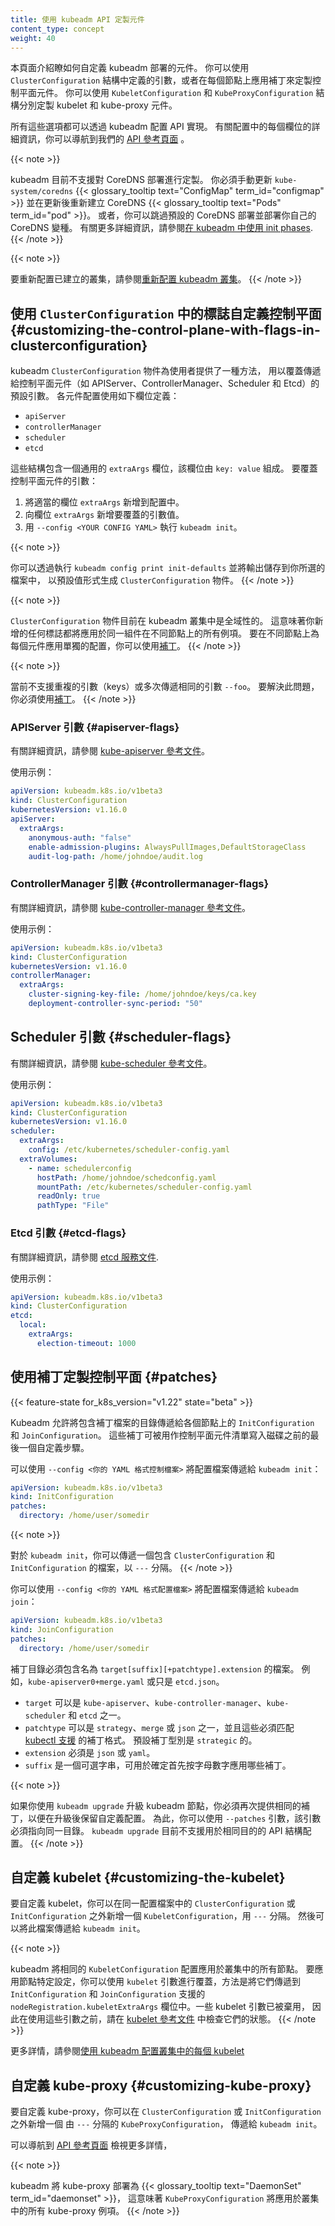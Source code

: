 ```yaml
---
title: 使用 kubeadm API 定製元件
content_type: concept
weight: 40
---
```

<!--
---
reviewers:
- sig-cluster-lifecycle
title: Customizing components with the kubeadm API
content_type: concept
weight: 40
---
-->

<!-- overview -->

<!--
This page covers how to customize the components that kubeadm deploys. For control plane components
you can use flags in the `ClusterConfiguration` structure or patches per-node. For the kubelet
and kube-proxy you can use `KubeletConfiguration` and `KubeProxyConfiguration`, accordingly.

All of these options are possible via the kubeadm configuration API.
For more details on each field in the configuration you can navigate to our
[API reference pages](/docs/reference/config-api/kubeadm-config.v1beta3/).
-->
本頁面介紹瞭如何自定義 kubeadm 部署的元件。
你可以使用 `ClusterConfiguration` 結構中定義的引數，或者在每個節點上應用補丁來定製控制平面元件。
你可以使用 `KubeletConfiguration` 和 `KubeProxyConfiguration` 結構分別定製 kubelet 和 kube-proxy 元件。

所有這些選項都可以透過 kubeadm 配置 API 實現。
有關配置中的每個欄位的詳細資訊，你可以導航到我們的 
[API 參考頁面](/docs/reference/config-api/kubeadm-config.v1beta3/) 。

{{< note >}}
<!--
Customizing the CoreDNS deployment of kubeadm is currently not supported. You must manually
patch the `kube-system/coredns` {{< glossary_tooltip text="ConfigMap" term_id="configmap" >}}
and recreate the CoreDNS {{< glossary_tooltip text="Pods" term_id="pod" >}} after that. Alternatively,
you can skip the default CoreDNS deployment and deploy your own variant.
For more details on that see [Using init phases with kubeadm](/docs/reference/setup-tools/kubeadm/kubeadm-init/#init-phases).
-->
kubeadm 目前不支援對 CoreDNS 部署進行定製。
你必須手動更新 `kube-system/coredns` {{< glossary_tooltip text="ConfigMap" term_id="configmap" >}} 
並在更新後重新建立 CoreDNS {{< glossary_tooltip text="Pods" term_id="pod" >}}。
或者，你可以跳過預設的 CoreDNS 部署並部署你自己的 CoreDNS 變種。
有關更多詳細資訊，請參閱[在 kubeadm 中使用 init phases](/zh-cn/docs/reference/setup-tools/kubeadm/kubeadm-init/#init-phases).
{{< /note >}}

{{< note >}}
<!--
To reconfigure a cluster that has already been created see
[Reconfiguring a kubeadm cluster](/docs/tasks/administer-cluster/kubeadm/kubeadm-reconfigure).
-->

要重新配置已建立的叢集，請參閱[重新配置 kubeadm 叢集](/zh-cn/docs/tasks/administer-cluster/kubeadm/kubeadm-reconfigure)。
{{< /note >}}

<!-- body -->

<!--
## Customizing the control plane with flags in `ClusterConfiguration`

The kubeadm `ClusterConfiguration` object exposes a way for users to override the default
flags passed to control plane components such as the APIServer, ControllerManager, Scheduler and Etcd.
The components are defined using the following structures:
-->
## 使用 `ClusterConfiguration` 中的標誌自定義控制平面   {#customizing-the-control-plane-with-flags-in-clusterconfiguration}

kubeadm `ClusterConfiguration` 物件為使用者提供了一種方法，
用以覆蓋傳遞給控制平面元件（如 APIServer、ControllerManager、Scheduler 和 Etcd）的預設引數。
各元件配置使用如下欄位定義：

- `apiServer`
- `controllerManager`
- `scheduler`
- `etcd`

<!--
These structures contain a common `extraArgs` field, that consists of `key: value` pairs.
To override a flag for a control plane component:
-->
這些結構包含一個通用的 `extraArgs` 欄位，該欄位由 `key: value` 組成。
要覆蓋控制平面元件的引數：

<!--
1.  Add the appropriate `extraArgs` to your configuration.
2.  Add flags to the `extraArgs` field.
3.  Run `kubeadm init` with `--config <YOUR CONFIG YAML>`.
-->
1.  將適當的欄位 `extraArgs` 新增到配置中。
2.  向欄位 `extraArgs` 新增要覆蓋的引數值。
3.  用 `--config <YOUR CONFIG YAML>` 執行 `kubeadm init`。

{{< note >}}
<!-- 
You can generate a `ClusterConfiguration` object with default values by running `kubeadm config print init-defaults` 
and saving the output to a file of your choice. 
-->
你可以透過執行 `kubeadm config print init-defaults` 並將輸出儲存到你所選的檔案中，
以預設值形式生成 `ClusterConfiguration` 物件。
{{< /note >}}

{{< note >}}
<!-- 
The `ClusterConfiguration` object is currently global in kubeadm clusters. This means that any flags that you add,
will apply to all instances of the same component on different nodes. To apply individual configuration per component
on different nodes you can use [patches](#patches).
-->
`ClusterConfiguration` 物件目前在 kubeadm 叢集中是全域性的。
這意味著你新增的任何標誌都將應用於同一組件在不同節點上的所有例項。
要在不同節點上為每個元件應用單獨的配置，你可以使用[補丁](#patches)。
{{< /note >}}

{{< note >}}
<!-- 
Duplicate flags (keys), or passing the same flag `--foo` multiple times, is currently not supported.
To workaround that you must use [patches](#patches).
-->
當前不支援重複的引數（keys）或多次傳遞相同的引數 `--foo`。
要解決此問題，你必須使用[補丁](#patches)。
{{< /note >}}

<!--
## APIServer flags
-->
### APIServer 引數   {#apiserver-flags}

<!--
For details, see the [reference documentation for kube-apiserver](/docs/reference/command-line-tools-reference/kube-apiserver/).
-->
有關詳細資訊，請參閱 [kube-apiserver 參考文件](/docs/reference/command-line-tools-reference/kube-apiserver/)。

<!--
Example usage:
-->
使用示例：
```yaml
apiVersion: kubeadm.k8s.io/v1beta3
kind: ClusterConfiguration
kubernetesVersion: v1.16.0
apiServer:
  extraArgs:
    anonymous-auth: "false"
    enable-admission-plugins: AlwaysPullImages,DefaultStorageClass
    audit-log-path: /home/johndoe/audit.log
```

<!--
## ControllerManager flags
-->
### ControllerManager 引數   {#controllermanager-flags}

<!--
For details, see the [reference documentation for kube-controller-manager](/docs/reference/command-line-tools-reference/kube-controller-manager/).
-->
有關詳細資訊，請參閱 [kube-controller-manager 參考文件](/docs/reference/command-line-tools-reference/kube-controller-manager/)。

<!--
Example usage:
-->
使用示例：
```yaml
apiVersion: kubeadm.k8s.io/v1beta3
kind: ClusterConfiguration
kubernetesVersion: v1.16.0
controllerManager:
  extraArgs:
    cluster-signing-key-file: /home/johndoe/keys/ca.key
    deployment-controller-sync-period: "50"
```

<!--
### Scheduler flags
-->
## Scheduler 引數   {#scheduler-flags}

<!--
For details, see the [reference documentation for kube-scheduler](/docs/reference/command-line-tools-reference/kube-scheduler/).
-->
有關詳細資訊，請參閱 [kube-scheduler 參考文件](/docs/reference/command-line-tools-reference/kube-scheduler/)。

<!--
Example usage:
-->
使用示例：
```yaml
apiVersion: kubeadm.k8s.io/v1beta3
kind: ClusterConfiguration
kubernetesVersion: v1.16.0
scheduler:
  extraArgs:
    config: /etc/kubernetes/scheduler-config.yaml
  extraVolumes:
    - name: schedulerconfig
      hostPath: /home/johndoe/schedconfig.yaml
      mountPath: /etc/kubernetes/scheduler-config.yaml
      readOnly: true
      pathType: "File"
```
<!--
### Etcd flags

For details, see the [etcd server documentation](https://etcd.io/docs/).

Example usage:
-->
### Etcd 引數   {#etcd-flags} 

有關詳細資訊，請參閱 [etcd 服務文件](https://etcd.io/docs/).

使用示例：

```yaml
apiVersion: kubeadm.k8s.io/v1beta3
kind: ClusterConfiguration
etcd:
  local:
    extraArgs:
      election-timeout: 1000
```
<!--
## Customizing the control plane with patches {#patches}

{{< feature-state for_k8s_version="v1.22" state="beta" >}}

Kubeadm allows you to pass a directory with patch files to `InitConfiguration` and `JoinConfiguration`
on individual nodes. These patches can be used as the last customization step before the control
plane component manifests are written to disk.

You can pass this file to `kubeadm init` with `--config <YOUR CONFIG YAML>`:
-->
## 使用補丁定製控制平面   {#patches}

{{< feature-state for_k8s_version="v1.22" state="beta" >}}

Kubeadm 允許將包含補丁檔案的目錄傳遞給各個節點上的 `InitConfiguration` 和 `JoinConfiguration`。
這些補丁可被用作控制平面元件清單寫入磁碟之前的最後一個自定義步驟。

可以使用 `--config <你的 YAML 格式控制檔案>` 將配置檔案傳遞給 `kubeadm init`：

```yaml
apiVersion: kubeadm.k8s.io/v1beta3
kind: InitConfiguration
patches:
  directory: /home/user/somedir
```

{{< note >}}
<!--
For `kubeadm init` you can pass a file containing both a `ClusterConfiguration` and `InitConfiguration`
separated by `---`.
-->
對於 `kubeadm init`，你可以傳遞一個包含 `ClusterConfiguration` 和 `InitConfiguration` 的檔案，以 `---` 分隔。
{{< /note >}}

<!--
You can pass this file to `kubeadm join` with `--config <YOUR CONFIG YAML>`:
-->
你可以使用 `--config <你的 YAML 格式配置檔案>` 將配置檔案傳遞給 `kubeadm join`：

```yaml
apiVersion: kubeadm.k8s.io/v1beta3
kind: JoinConfiguration
patches:
  directory: /home/user/somedir
```

<!--
The directory must contain files named `target[suffix][+patchtype].extension`.
For example, `kube-apiserver0+merge.yaml` or just `etcd.json`.
-->
補丁目錄必須包含名為 `target[suffix][+patchtype].extension` 的檔案。
例如，`kube-apiserver0+merge.yaml`  或只是 `etcd.json`。

<!--
- `target` can be one of `kube-apiserver`, `kube-controller-manager`, `kube-scheduler` and `etcd`.
- `patchtype` can be one of `strategic`, `merge` or `json` and these must match the patching formats
[supported by kubectl](/docs/tasks/manage-kubernetes-objects/update-api-object-kubectl-patch).
The default `patchtype` is `strategic`.
- `extension` must be either `json` or `yaml`.
- `suffix` is an optional string that can be used to determine which patches are applied first
alpha-numerically.
-->
- `target` 可以是 `kube-apiserver`、`kube-controller-manager`、`kube-scheduler` 和 `etcd` 之一。
- `patchtype` 可以是 `strategy`、`merge` 或 `json` 之一，並且這些必須匹配 
  [kubectl 支援](/zh-cn/docs/tasks/manage-kubernetes-objects/update-api-object-kubectl-patch) 的補丁格式。
  預設補丁型別是 `strategic` 的。
- `extension` 必須是 `json` 或 `yaml`。
- `suffix` 是一個可選字串，可用於確定首先按字母數字應用哪些補丁。

{{< note >}}
<!--
If you are using `kubeadm upgrade` to upgrade your kubeadm nodes you must again provide the same
patches, so that the customization is preserved after upgrade. To do that you can use the `--patches`
flag, which must point to the same directory. `kubeadm upgrade` currently does not support a configuration
API structure that can be used for the same purpose.
-->
如果你使用 `kubeadm upgrade` 升級 kubeadm 節點，你必須再次提供相同的補丁，以便在升級後保留自定義配置。
為此，你可以使用 `--patches` 引數，該引數必須指向同一目錄。 `kubeadm upgrade` 目前不支援用於相同目的的 API 結構配置。
{{< /note >}}

<!--
## Customizing the kubelet

To customize the kubelet you can add a `KubeletConfiguration` next to the `ClusterConfiguration` or
`InitConfiguration` separated by `---` within the same configuration file. This file can then be passed to `kubeadm init`.
-->
## 自定義 kubelet   {#customizing-the-kubelet}

要自定義 kubelet，你可以在同一配置檔案中的 `ClusterConfiguration` 或 `InitConfiguration` 
之外新增一個 `KubeletConfiguration`，用 `---` 分隔。
然後可以將此檔案傳遞給 `kubeadm init`。

{{< note >}}
<!--
kubeadm applies the same `KubeletConfiguration` to all nodes in the cluster. To apply node
specific settings you can use kubelet flags as overrides by passing them in the `nodeRegistration.kubeletExtraArgs`
field supported by both `InitConfiguration` and `JoinConfiguration`. Some kubelet flags are deprecated,
so check their status in the [kubelet reference documentation](/docs/reference/command-line-tools-reference/kubelet)
before using them.
-->
kubeadm 將相同的 `KubeletConfiguration` 配置應用於叢集中的所有節點。
要應用節點特定設定，你可以使用 `kubelet` 引數進行覆蓋，方法是將它們傳遞到 `InitConfiguration` 和 `JoinConfiguration` 
支援的 `nodeRegistration.kubeletExtraArgs` 欄位中。一些 kubelet 引數已被棄用，
因此在使用這些引數之前，請在 [kubelet 參考文件](/zh-cn/docs/reference/command-line-tools-reference/kubelet) 中檢查它們的狀態。
{{< /note >}}

<!--
For more details see [Configuring each kubelet in your cluster using kubeadm](/docs/setup/production-environment/tools/kubeadm/kubelet-integration)
-->
更多詳情，請參閱[使用 kubeadm 配置叢集中的每個 kubelet](/zh-cn/docs/setup/production-environment/tools/kubeadm/kubelet-integration)

<!--
## Customizing kube-proxy

To customize kube-proxy you can pass a `KubeProxyConfiguration` next your `ClusterConfiguration` or
`InitConfiguration` to `kubeadm init` separated by `---`.

For more details you can navigate to our [API reference pages](/docs/reference/config-api/kubeadm-config.v1beta3/).
-->
## 自定義 kube-proxy   {#customizing-kube-proxy}

要自定義 kube-proxy，你可以在 `ClusterConfiguration` 或 `InitConfiguration` 之外新增一個
由 `---` 分隔的 `KubeProxyConfiguration`， 傳遞給 `kubeadm init`。

可以導航到 [API 參考頁面](/docs/reference/config-api/kubeadm-config.v1beta3/) 檢視更多詳情，

{{< note >}}
<!--
kubeadm deploys kube-proxy as a {{< glossary_tooltip text="DaemonSet" term_id="daemonset" >}}, which means
that the `KubeProxyConfiguration` would apply to all instances of kube-proxy in the cluster.
-->
kubeadm 將 kube-proxy 部署為 {{< glossary_tooltip text="DaemonSet" term_id="daemonset" >}}，
這意味著 `KubeProxyConfiguration` 將應用於叢集中的所有 kube-proxy 例項。
{{< /note >}}



